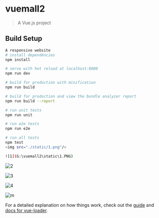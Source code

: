 # vuemall2

> A Vue.js project

## Build Setup

``` bash
A responsive website 
# install dependencies
npm install

# serve with hot reload at localhost:8080
npm run dev

# build for production with minification
npm run build

# build for production and view the bundle analyzer report
npm run build --report

# run unit tests
npm run unit

# run e2e tests
npm run e2e

# run all tests
npm test
<img src="./static/1.png"/>

![1](G:\vuemall2\static\1.PNG)

```

![2](G:\vuemall2\static\2.PNG)

![3](G:\vuemall2\static\3.PNG)

![4](G:\vuemall2\static\4.PNG)

![m](G:\vuemall2\static\m.PNG)

For a detailed explanation on how things work, check out the [guide](http://vuejs-templates.github.io/webpack/) and [docs for vue-loader](http://vuejs.github.io/vue-loader).